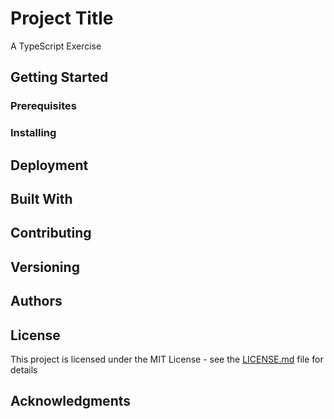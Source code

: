
# Project Title
 
A TypeScript Exercise
 
## Getting Started
 

 
### Prerequisites
 
 
### Installing
 

 
 ## Deployment
 

 
## Built With
 

 
## Contributing
 

 
## Versioning
 
 
 
## Authors
 

 
## License
 
This project is licensed under the MIT License - see the [LICENSE.md](LICENSE.md) file for details
 
## Acknowledgments
 

